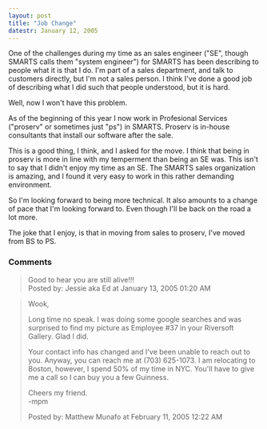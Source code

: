 ```yaml
---
layout: post
title: "Job Change"
datestr: January 12, 2005
---
```


One of the challenges during my time as an sales engineer ("SE", though SMARTS calls them "system engineer") for SMARTS has been describing to people what it is that I do.  I'm part of a sales department, and talk to customers directly, but I'm not a sales person.  I think I've done a good job of describing what I did such that people understood, but it is hard.

Well, now I won't have this problem.

As of the beginning of this year I now work in Profesional Services ("proserv" or sometimes just "ps") in SMARTS.  Proserv is in-house consultants that install our software after the sale.

This is a good thing, I think, and I asked for the move.  I think that being in proserv is more in line with my temperment than being an SE was.  This isn't to say that I didn't enjoy my time as an SE.  The SMARTS sales organization is amazing, and I found it very easy to work in this rather demanding environment.

So I'm looking forward to being more technical.  It also amounts to a change of pace that I'm looking forward to.  Even though I'll be back on the road a lot more.

The joke that I enjoy, is that in moving from sales to proserv, I've moved from BS to PS.

### Comments

<blockquote>
Good to hear you are still alive!!!
<div class="comment-meta">Posted by: Jessie aka Ed at January 13, 2005 01:20 AM</div> </blockquote>

<blockquote>
Wook,

Long time no speak.  I was doing some google searches and was surprised to find my picture as Employee #37 in your Riversoft Gallery.  Glad I did.

Your contact info has changed and I've been unable to reach out to you.  Anyway, you can reach me at (703) 625-1073.  I am relocating to Boston, however, I spend 50% of my time in NYC.  You'll have to give me a call so I can buy you a few Guinness.

Cheers my friend.<br />
-mpm
<div class="comment-meta">Posted by: Matthew Munafo at February 11, 2005 12:22 AM</div> </blockquote>

